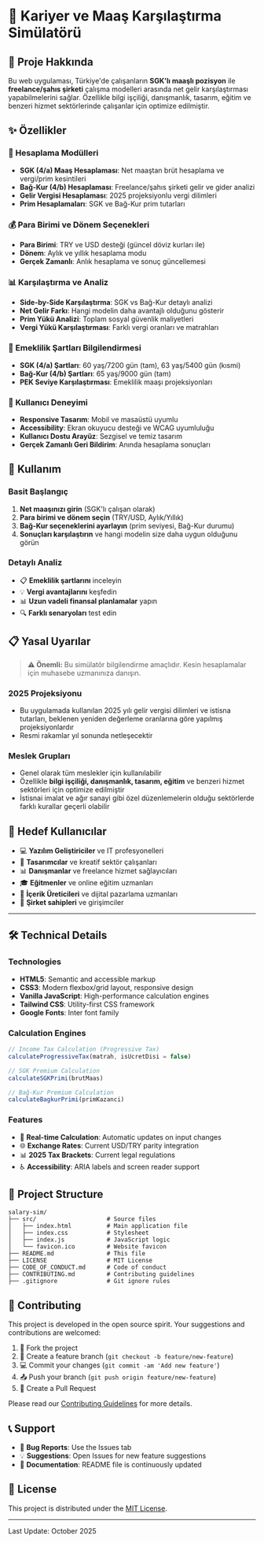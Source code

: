 # 💼 Kariyer ve Maaş Karşılaştırma Simülatörü

## 📖 Proje Hakkında

Bu web uygulaması, Türkiye'de çalışanların **SGK'lı maaşlı pozisyon** ile **freelance/şahıs şirketi** çalışma modelleri arasında net gelir karşılaştırması yapabilmelerini sağlar. Özellikle bilgi işçiliği, danışmanlık, tasarım, eğitim ve benzeri hizmet sektörlerinde çalışanlar için optimize edilmiştir.

## ✨ Özellikler

### 🧮 Hesaplama Modülleri

- **SGK (4/a) Maaş Hesaplaması**: Net maaştan brüt hesaplama ve vergi/prim kesintileri
- **Bağ-Kur (4/b) Hesaplaması**: Freelance/şahıs şirketi gelir ve gider analizi
- **Gelir Vergisi Hesaplaması**: 2025 projeksiyonlu vergi dilimleri
- **Prim Hesaplamaları**: SGK ve Bağ-Kur prim tutarları

### 💰 Para Birimi ve Dönem Seçenekleri

- **Para Birimi**: TRY ve USD desteği (güncel döviz kurları ile)
- **Dönem**: Aylık ve yıllık hesaplama modu
- **Gerçek Zamanlı**: Anlık hesaplama ve sonuç güncellemesi

### 📊 Karşılaştırma ve Analiz

- **Side-by-Side Karşılaştırma**: SGK vs Bağ-Kur detaylı analizi
- **Net Gelir Farkı**: Hangi modelin daha avantajlı olduğunu gösterir
- **Prim Yükü Analizi**: Toplam sosyal güvenlik maliyetleri
- **Vergi Yükü Karşılaştırması**: Farklı vergi oranları ve matrahları

### 🏥 Emeklilik Şartları Bilgilendirmesi

- **SGK (4/a) Şartları**: 60 yaş/7200 gün (tam), 63 yaş/5400 gün (kısmi)
- **Bağ-Kur (4/b) Şartları**: 65 yaş/9000 gün (tam)
- **PEK Seviye Karşılaştırması**: Emeklilik maaşı projeksiyonları

### 📱 Kullanıcı Deneyimi

- **Responsive Tasarım**: Mobil ve masaüstü uyumlu
- **Accessibility**: Ekran okuyucu desteği ve WCAG uyumluluğu
- **Kullanıcı Dostu Arayüz**: Sezgisel ve temiz tasarım
- **Gerçek Zamanlı Geri Bildirim**: Anında hesaplama sonuçları

## 🚀 Kullanım

### Basit Başlangıç

1. **Net maaşınızı girin** (SGK'lı çalışan olarak)
2. **Para birimi ve dönem seçin** (TRY/USD, Aylık/Yıllık)
3. **Bağ-Kur seçeneklerini ayarlayın** (prim seviyesi, Bağ-Kur durumu)
4. **Sonuçları karşılaştırın** ve hangi modelin size daha uygun olduğunu görün

### Detaylı Analiz

- 📋 **Emeklilik şartlarını** inceleyin
- 💡 **Vergi avantajlarını** keşfedin
- 📊 **Uzun vadeli finansal planlamalar** yapın
- 🔍 **Farklı senaryoları** test edin

## 📋 Yasal Uyarılar

> **⚠️ Önemli:** Bu simülatör bilgilendirme amaçlıdır. Kesin hesaplamalar için muhasebe uzmanınıza danışın.

### 2025 Projeksiyonu

- Bu uygulamada kullanılan 2025 yılı gelir vergisi dilimleri ve istisna tutarları, beklenen yeniden değerleme oranlarına göre yapılmış projeksiyonlardır
- Resmi rakamlar yıl sonunda netleşecektir

### Meslek Grupları

- Genel olarak tüm meslekler için kullanılabilir
- Özellikle **bilgi işçiliği, danışmanlık, tasarım, eğitim** ve benzeri hizmet sektörleri için optimize edilmiştir
- İstisnai imalat ve ağır sanayi gibi özel düzenlemelerin olduğu sektörlerde farklı kurallar geçerli olabilir

## 🎯 Hedef Kullanıcılar

- 💻 **Yazılım Geliştiriciler** ve IT profesyonelleri
- 🎨 **Tasarımcılar** ve kreatif sektör çalışanları
- 📊 **Danışmanlar** ve freelance hizmet sağlayıcıları
- 🎓 **Eğitmenler** ve online eğitim uzmanları
- 📝 **İçerik Üreticileri** ve dijital pazarlama uzmanları
- 🏢 **Şirket sahipleri** ve girişimciler

---

## 🛠️ Technical Details

### Technologies

- **HTML5**: Semantic and accessible markup
- **CSS3**: Modern flexbox/grid layout, responsive design
- **Vanilla JavaScript**: High-performance calculation engines
- **Tailwind CSS**: Utility-first CSS framework
- **Google Fonts**: Inter font family

### Calculation Engines

```javascript
// Income Tax Calculation (Progressive Tax)
calculateProgressiveTax(matrah, isUcretDisi = false)

// SGK Premium Calculation
calculateSGKPrimi(brutMaas)

// Bağ-Kur Premium Calculation
calculateBagkurPrimi(primKazanci)
```

### Features

- 🔄 **Real-time Calculation**: Automatic updates on input changes
- 🌐 **Exchange Rates**: Current USD/TRY parity integration
- 📊 **2025 Tax Brackets**: Current legal regulations
- ♿ **Accessibility**: ARIA labels and screen reader support

## 📁 Project Structure

```text
salary-sim/
├── src/                    # Source files
│   ├── index.html          # Main application file
│   ├── index.css           # Stylesheet
│   ├── index.js            # JavaScript logic
│   └── favicon.ico         # Website favicon
├── README.md               # This file
├── LICENSE                 # MIT License
├── CODE_OF_CONDUCT.md      # Code of conduct
├── CONTRIBUTING.md         # Contributing guidelines
├── .gitignore              # Git ignore rules
```

## 🤝 Contributing

This project is developed in the open source spirit. Your suggestions and contributions are welcomed:

1. 🍴 Fork the project
2. 🌟 Create a feature branch (`git checkout -b feature/new-feature`)
3. 💻 Commit your changes (`git commit -am 'Add new feature'`)
4. 📤 Push your branch (`git push origin feature/new-feature`)
5. 🔄 Create a Pull Request

Please read our [Contributing Guidelines](CONTRIBUTING.md) for more details.

## 📞 Support

- 🐛 **Bug Reports**: Use the Issues tab
- 💡 **Suggestions**: Open Issues for new feature suggestions
- 📖 **Documentation**: README file is continuously updated

## 📄 License

This project is distributed under the [MIT License](LICENSE).

---

Last Update: October 2025
